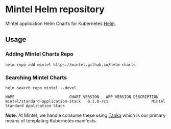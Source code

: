 # Mintel Helm repository

Mintel application Helm Charts for Kubernetes [Helm](https://helm.sh/).

## Usage

### Adding Mintel Charts Repo
```
helm repo add mintel https://mintel.github.io/helm-charts
```

### Searching Mintel Charts
```
helm search repo mintel --devel
```
```
NAME              			CHART VERSION	APP VERSION	DESCRIPTION
mintel/standard-application-stack	0.1.0-rc1    	     		Mintel Standard Application Stack
```

**Note**: At Mintel, we handle consume these using [Tanka](https://tanka.dev/helm) which is our primary means of templating Kubernetes manifests.
